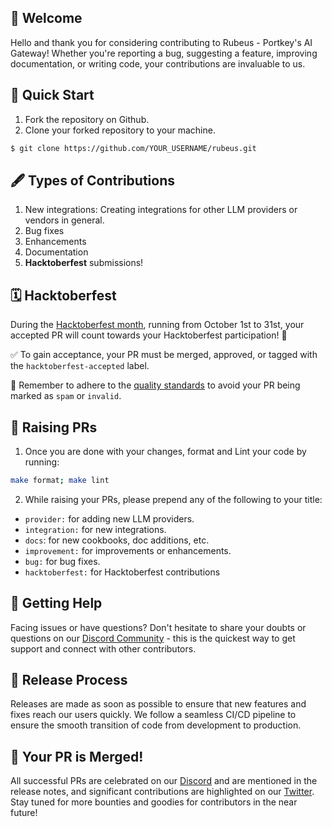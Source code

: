 ## 🎉 Welcome
Hello and thank you for considering contributing to Rubeus - Portkey's AI Gateway! Whether you're reporting a bug, suggesting a feature, improving documentation, or writing code, your contributions are invaluable to us.

## 🚀 Quick Start
1. Fork the repository on Github.
2. Clone your forked repository to your machine. 
```sh
$ git clone https://github.com/YOUR_USERNAME/rubeus.git
```

## 🖋 Types of Contributions
1. New integrations: Creating integrations for other LLM providers or vendors in general.
2. Bug fixes
3. Enhancements
4. Documentation
5. **Hacktoberfest** submissions!

## 🗓️ Hacktoberfest
During the [Hacktoberfest month](https://hacktoberfest.com/), running from October 1st to 31st, your accepted PR will count towards your Hacktoberfest participation! 🚀

✅ To gain acceptance, your PR must be merged, approved, or tagged with the `hacktoberfest-accepted` label.

🧐 Remember to adhere to the [quality standards](https://hacktoberfest.digitalocean.com/resources/qualitystandards) to avoid your PR being marked as `spam` or `invalid`.

## 🔄 Raising PRs
1. Once you are done with your changes, format and Lint your code by running:
```sh
make format; make lint
```
2. While raising your PRs, please prepend any of the following to your title:
*   `provider:` for adding new LLM providers.
*   `integration:` for new integrations.
*   `docs`: for new cookbooks, doc additions, etc.
*   `improvement:` for improvements or enhancements.
*   `bug:` for bug fixes.
*   `hacktoberfest:` for Hacktoberfest contributions

## 🤔 Getting Help
Facing issues or have questions? Don't hesitate to share your doubts or questions on our [Discord Community](https://discord.com/invite/DD7vgKK299) - this is the quickest way to get support and connect with other contributors.

## 🚧 Release Process
Releases are made as soon as possible to ensure that new features and fixes reach our users quickly. We follow a seamless CI/CD pipeline to ensure the smooth transition of code from development to production.

## 🎊 Your PR is Merged!
All successful PRs are celebrated on our [Discord](https://discord.com/invite/DD7vgKK299) and are mentioned in the release notes, and significant contributions are highlighted on our [Twitter](https://twitter.com/PortkeyAI). Stay tuned for more bounties and goodies for contributors in the near future!
